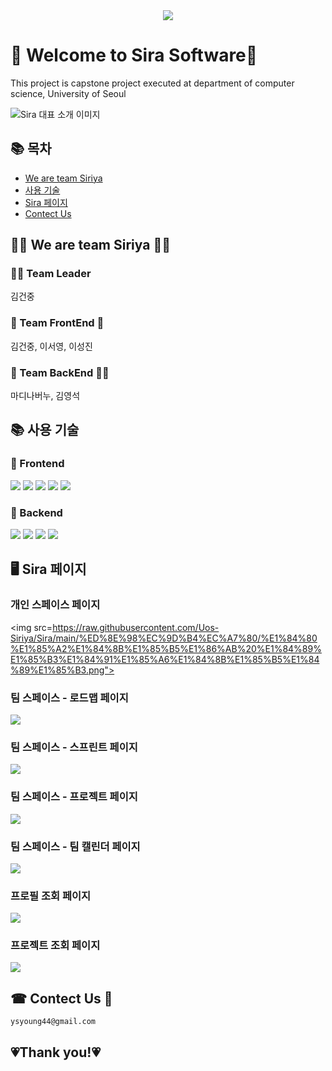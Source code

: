<div align=center> 
    <img src="https://raw.githubusercontent.com/Uos-Siriya/Sira/main/Sira1.png">
</div>

# 👋 Welcome to Sira Software👋

<p>
    This project is capstone project executed at department of computer science, University of Seoul
</p>

<img alt="Sira 대표 소개 이미지" src="https://raw.githubusercontent.com/Uos-Siriya/Sira/main/Sira.png">

## 📚 목차
* [We are team Siriya](#%EF%B8%8F-we-are-team-siriya-%EF%B8%8F)
* [사용 기술](#-사용-기술)
* [Sira 페이지](#%EF%B8%8F-sira-페이지)
* [Contect Us](#-contect-us-) 

## 🤷‍♀️ We are team Siriya 🤷‍♂️

### 🏋🏽 Team Leader
김건중

### 🧌 Team FrontEnd 🧌
김건중, 이서영, 이성진

### 🦹 Team BackEnd 🦹‍♀️
마디나버누, 김영석

## 📚 사용 기술

### 🥕 Frontend
<div>
    <img src="https://img.shields.io/badge/react-61DAFB?style=for-the-badge&logo=react&logoColor=black">
    <img src="https://img.shields.io/badge/styledcomponents-DB7093?style=for-the-badge&logo=styledcomponents&logoColor=white">
    <img src="https://img.shields.io/badge/redux-764ABC?style=for-the-badge&logo=redux&logoColor=white">
    <img src="https://img.shields.io/badge/reduxsaga-999999?style=for-the-badge&logo=reduxsaga&logoColor=white">
    <img src="https://img.shields.io/badge/javascript-F7DF1E?style=for-the-badge&logo=javascript&logoColor=black">
</div>

### 📌 Backend
<div>
    <img src="https://img.shields.io/badge/django-092E20?style=for-the-badge&logo=django&logoColor=white">
    <img src="https://img.shields.io/badge/mysql-4479A1?style=for-the-badge&logo=mysql&logoColor=white">
    <img src="https://img.shields.io/badge/amazonaws-232F3E?style=for-the-badge&logo=amazonaws&logoColor=white">
    <img src="https://img.shields.io/badge/python-3776AB?style=for-the-badge&logo=python&logoColor=white">
</div>

## 🖥️ Sira 페이지

### 개인 스페이스 페이지
<img src=https://raw.githubusercontent.com/Uos-Siriya/Sira/main/%ED%8E%98%EC%9D%B4%EC%A7%80/%E1%84%80%E1%85%A2%E1%84%8B%E1%85%B5%E1%86%AB%20%E1%84%89%E1%85%B3%E1%84%91%E1%85%A6%E1%84%8B%E1%85%B5%E1%84%89%E1%85%B3.png">

### 팀 스페이스 - 로드맵 페이지
<img src="https://raw.githubusercontent.com/Uos-Siriya/Sira/main/%ED%8E%98%EC%9D%B4%EC%A7%80/%E1%84%85%E1%85%A9%E1%84%83%E1%85%B3%E1%84%86%E1%85%A2%E1%86%B8%20%E1%84%91%E1%85%A6%E1%84%8B%E1%85%B5%E1%84%8C%E1%85%B5.png">

### 팀 스페이스 - 스프린트 페이지
<img src="https://raw.githubusercontent.com/Uos-Siriya/Sira/main/%ED%8E%98%EC%9D%B4%EC%A7%80/%E1%84%89%E1%85%B3%E1%84%91%E1%85%B3%E1%84%85%E1%85%B5%E1%86%AB%E1%84%90%E1%85%B3%20%E1%84%91%E1%85%A6%E1%84%8B%E1%85%B5%E1%84%8C%E1%85%B5.png">

### 팀 스페이스 - 프로젝트 페이지
<img src="https://raw.githubusercontent.com/Uos-Siriya/Sira/main/%ED%8E%98%EC%9D%B4%EC%A7%80/%E1%84%91%E1%85%B3%E1%84%85%E1%85%A9%E1%84%8C%E1%85%A6%E1%86%A8%E1%84%90%E1%85%B3%20%E1%84%91%E1%85%A6%E1%84%8B%E1%85%B5%E1%84%8C%E1%85%B5.png">

### 팀 스페이스 - 팀 캘린더 페이지
<img src="https://raw.githubusercontent.com/Uos-Siriya/Sira/main/%ED%8E%98%EC%9D%B4%EC%A7%80/%E1%84%90%E1%85%B5%E1%86%B7%20%E1%84%8F%E1%85%A2%E1%86%AF%E1%84%85%E1%85%B5%E1%86%AB%E1%84%83%E1%85%A5.png">

### 프로필 조회 페이지
<img src="https://raw.githubusercontent.com/Uos-Siriya/Sira/main/%ED%8E%98%EC%9D%B4%EC%A7%80/%E1%84%91%E1%85%B3%E1%84%85%E1%85%A9%E1%84%91%E1%85%B5%E1%86%AF%20%E1%84%8C%E1%85%A9%E1%84%92%E1%85%AC.png">

### 프로젝트 조회 페이지
<img src="https://raw.githubusercontent.com/Uos-Siriya/Sira/main/%ED%8E%98%EC%9D%B4%EC%A7%80/%E1%84%91%E1%85%B3%E1%84%85%E1%85%A9%E1%84%8C%E1%85%A6%E1%86%A8%E1%84%90%E1%85%B3%20%E1%84%8C%E1%85%A9%E1%84%92%E1%85%AC.png">

## ☎ Contect Us 📧
    ysyoung44@gmail.com


## 💗Thank you!💗
